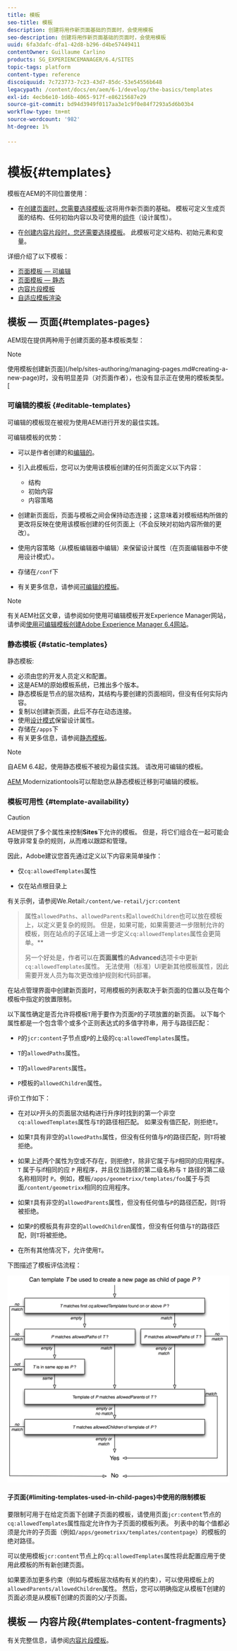 ```yaml
---
title: 模板
seo-title: 模板
description: 创建将用作新页面基础的页面时，会使用模板
seo-description: 创建将用作新页面基础的页面时，会使用模板
uuid: 6fa3dafc-dfa1-42d8-b296-d4be57449411
contentOwner: Guillaume Carlino
products: SG_EXPERIENCEMANAGER/6.4/SITES
topic-tags: platform
content-type: reference
discoiquuid: 7c723773-7c23-43d7-85dc-53e54556b648
legacypath: /content/docs/en/aem/6-1/develop/the-basics/templates
exl-id: 4ecb6e10-1d6b-4065-917f-e86215687e29
source-git-commit: bd94d3949f0117aa3e1c9f0e84f7293a5d6b03b4
workflow-type: tm+mt
source-wordcount: '982'
ht-degree: 1%

---
```


# 模板{#templates}

模板在AEM的不同位置使用：

* 在[创建页面时，您需要选择模板](#templates-pages);这将用作新页面的基础。 模板可定义生成页面的结构、任何初始内容以及可使用的[组件](/help/sites-authoring/default-components.md)（设计属性）。

* 在[创建内容片段时，您还需要选择模板](#templates-content-fragments)。 此模板可定义结构、初始元素和变量。

详细介绍了以下模板：

* [页面模板 — 可编辑](/help/sites-developing/page-templates-editable.md)
* [页面模板 — 静态](/help/sites-developing/page-templates-static.md)
* [内容片段模板](/help/sites-developing/content-fragment-templates.md)
* [自适应模板渲染](/help/sites-developing/templates-adaptive-rendering.md)

## 模板 — 页面{#templates-pages}

AEM现在提供两种用于创建页面的基本模板类型：

>[!NOTE]
>
>使用模板创建新页面](/help/sites-authoring/managing-pages.md#creating-a-new-page)时，没有明显差异（对页面作者），也没有显示正在使用的模板类型。[

### 可编辑的模板 {#editable-templates}

可编辑的模板现在被视为使用AEM进行开发的最佳实践。

可编辑模板的优势：

* 可以是作者创建的[](/help/sites-authoring/templates.md#creating-a-new-template-template-author)和[编辑的](/help/sites-authoring/templates.md#editing-a-template-structure-template-author)。

* 引入此模板后，您可以为使用该模板创建的任何页面定义以下内容：

   * 结构
   * 初始内容
   * 内容策略

* 创建新页面后，页面与模板之间会保持动态连接；这意味着对模板结构所做的更改将反映在使用该模板创建的任何页面上（不会反映对初始内容所做的更改）。
* 使用内容策略（从模板编辑器中编辑）来保留设计属性（在页面编辑器中不使用设计模式）。
* 存储在`/conf`下
* 有关更多信息，请参阅[可编辑的模板](/help/sites-developing/page-templates-editable.md)。

>[!NOTE]
>
>有关AEM社区文章，请参阅如何使用可编辑模板开发Experience Manager网站，请参阅[使用可编辑模板创建Adobe Experience Manager 6.4网站](https://helpx.adobe.com/experience-manager/using/first_aem64_website.html)。

### 静态模板 {#static-templates}

静态模板:

* 必须由您的开发人员定义和配置。
* 这是AEM的原始模板系统，已推出多个版本。
* 静态模板是节点的层次结构，其结构与要创建的页面相同，但没有任何实际内容。
* 复制以创建新页面，此后不存在动态连接。
* 使用[设计模式](/help/sites-authoring/default-components-designmode.md)保留设计属性。
* 存储在`/apps`下
* 有关更多信息，请参阅[静态模板](/help/sites-developing/page-templates-static.md)。

>[!NOTE]
>
>自AEM 6.4起，使用静态模板不被视为最佳实践。 请改用可编辑的模板。
>
>[AEM ](modernization-tools.md) Modernizationtools可以帮助您从静态模板迁移到可编辑的模板。

### 模板可用性 {#template-availability}

>[!CAUTION]
>
>AEM提供了多个属性来控制&#x200B;**Sites**&#x200B;下允许的模板。 但是，将它们组合在一起可能会导致非常复杂的规则，从而难以跟踪和管理。
>
>因此，Adobe建议您首先通过定义以下内容来简单操作：
>
>* 仅`cq:allowedTemplates`属性
   >
   >
* 仅在站点根目录上
>
>
有关示例，请参阅We.Retail:`/content/we-retail/jcr:content`
>
>属性`allowedPaths`、`allowedParents`和`allowedChildren`也可以放在模板上，以定义更复杂的规则。 但是，如果可能，如果需要进一步限制允许的模板，则在站点的子区域上进一步定义`cq:allowedTemplates`属性会更简单。**
>
>另一个好处是，作者可以在&#x200B;**页面属性**&#x200B;的&#x200B;**Advanced**&#x200B;选项卡中更新`cq:allowedTemplates`属性。 无法使用（标准）UI更新其他模板属性，因此需要开发人员为每次更改维护规则和代码部署。

在站点管理界面中创建新页面时，可用模板的列表取决于新页面的位置以及在每个模板中指定的放置限制。

以下属性确定是否允许将模板`T`用于要作为页面`P`的子项放置的新页面。 以下每个属性都是一个包含零个或多个正则表达式的多值字符串，用于与路径匹配：

* `P`的`jcr:content`子节点或`P`的上级的`cq:allowedTemplates`属性。

* `T`的`allowedPaths`属性。

* `T`的`allowedParents`属性。

* `P`模板的`allowedChildren`属性。

评价工作如下：

* 在对以`P`开头的页面层次结构进行升序时找到的第一个非空`cq:allowedTemplates`属性与`T`的路径相匹配。 如果没有值匹配，则拒绝`T`。

* 如果`T`具有非空的`allowedPaths`属性，但没有任何值与`P`的路径匹配，则`T`将被拒绝。

* 如果上述两个属性为空或不存在，则拒绝`T`，除非它属于与`P`相同的应用程序。 `T` 属于与if相同的应 `P` 用程序，并且仅当路径的第二级名称与 `T` 路径的第二级名称相同时 `P`。例如，模板`/apps/geometrixx/templates/foo`属于与页面`/content/geometrixx`相同的应用程序。

* 如果`T`具有非空的`allowedParents`属性，但没有任何值与`P`的路径匹配，则`T`将被拒绝。

* 如果`P`的模板具有非空的`allowedChildren`属性，但没有任何值与`T`的路径匹配，则`T`将被拒绝。

* 在所有其他情况下，允许使用`T`。

下图描述了模板评估流程：

![chlimage_1-176](assets/chlimage_1-176.png)

#### 子页面{#limiting-templates-used-in-child-pages}中使用的限制模板

要限制可用于在给定页面下创建子页面的模板，请使用页面`jcr:content`节点的`cq:allowedTemplates`属性指定允许作为子页面的模板列表。 列表中的每个值都必须是允许的子页面（例如`/apps/geometrixx/templates/contentpage`）的模板的绝对路径。

可以使用模板`jcr:content`节点上的`cq:allowedTemplates`属性将此配置应用于使用此模板的所有新创建页面。

如果要添加更多约束（例如与模板层次结构有关的约束），可以使用模板上的`allowedParents/allowedChildren`属性。 然后，您可以明确指定从模板T创建的页面必须是从模板T创建的页面的父/子页面。

## 模板 — 内容片段{#templates-content-fragments}

有关完整信息，请参阅[内容片段模板](/help/sites-developing/content-fragment-templates.md)。
